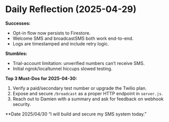 # Daily Reflection (2025-04-29)

**Successes:**
- Opt-in flow now persists to Firestore.
- Welcome SMS and broadcastSMS both work end-to-end.
- Logs are timestamped and include retry logic.

**Stumbles:**
- Trial-account limitation: unverified numbers can’t receive SMS.
- Initial ngrok/localtunnel hiccups slowed testing.

**Top 3 Must-Dos for 2025-04-30:**
1. Verify a paid/secondary test number or upgrade the Twilio plan.  
2. Expose and secure `/broadcast` as a proper HTTP endpoint in `server.js`.  
3. Reach out to Damien with a summary and ask for feedback on webhook security.


**Date 2025/04/30
“I will build and secure my SMS system today.”